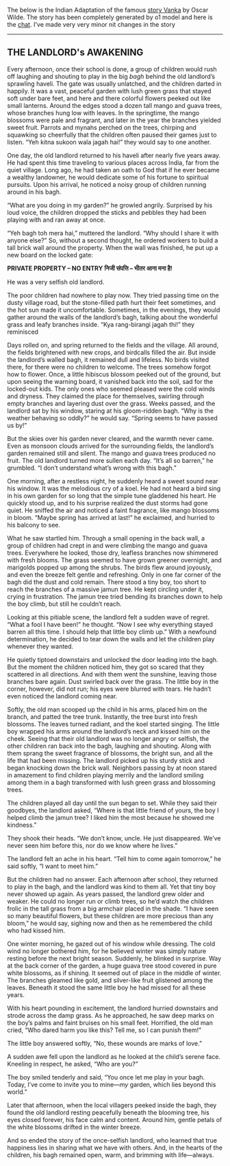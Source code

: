 The below is the Indian Adaptation of the famous [story Vanka](https://americanliterature.com/author/oscar-wilde/short-story/the-selfish-giant/) by Oscar Wilde. The story has been completely generated by o1 model and here is the [chat](https://chatgpt.com/share/676bd09b-12d4-8011-9102-da7defbff2b9). I've made very very minor nit changes in the story

---
**THE LANDLORD's AWAKENING**
---

Every afternoon, once their school is done, a group of children would rush off laughing and shouting to play in the big _bagh_ behind the old landlord’s sprawling haveli. The gate was usually unlatched, and the children darted in happily. It was a vast, peaceful garden with lush green grass that stayed soft under bare feet, and here and there colorful flowers peeked out like small lanterns. Around the edges stood a dozen tall mango and guava trees, whose branches hung low with leaves. In the springtime, the mango blossoms were pale and fragrant, and later in the year the branches yielded sweet fruit. Parrots and mynahs perched on the trees, chirping and squawking so cheerfully that the children often paused their games just to listen. “Yeh kitna sukoon wala jagah hai!” they would say to one another.

One day, the old landlord returned to his haveli after nearly five years away. He had spent this time traveling to various places across India, far from the quiet village. Long ago, he had taken an oath to God that if he ever became a wealthy landowner, he would dedicate some of his fortune to spiritual pursuits. Upon his arrival, he noticed a noisy group of children running around in his bagh.

“What are you doing in my garden?” he growled angrily. Surprised by his loud voice, the children dropped the sticks and pebbles they had been playing with and ran away at once.

“Yeh bagh toh mera hai,” muttered the landlord. “Why should I share it with anyone else?” So, without a second thought, he ordered workers to build a tall brick wall around the property. When the wall was finished, he put up a new board on the locked gate:

**PRIVATE PROPERTY – NO ENTRY**
**निजी संपत्ति – भीतर आना मना है!**

He was a very selfish old landlord.

The poor children had nowhere to play now. They tried passing time on the dusty village road, but the stone-filled path hurt their feet sometimes, and the hot sun made it uncomfortable. Sometimes, in the evenings, they would gather around the walls of the landlord’s bagh, talking about the wonderful grass and leafy branches inside. “Kya rang-birangi jagah thi!” they reminisced

Days rolled on, and spring returned to the fields and the village. All around, the fields brightened with new crops, and birdcalls filled the air. But inside the landlord’s walled bagh, it remained dull and lifeless. No birds visited there, for there were no children to welcome. The trees somehow forgot how to flower. Once, a little hibiscus blossom peeked out of the ground, but upon seeing the warning board, it vanished back into the soil, sad for the locked-out kids. The only ones who seemed pleased were the cold winds and dryness. They claimed the place for themselves, swirling through empty branches and layering dust over the grass. Weeks passed, and the landlord sat by his window, staring at his gloom-ridden bagh. “Why is the weather behaving so oddly?” he would say. “Spring seems to have passed us by!”

But the skies over his garden never cleared, and the warmth never came. Even as monsoon clouds arrived for the surrounding fields, the landlord’s garden remained still and silent. The mango and guava trees produced no fruit. The old landlord turned more sullen each day. “It’s all so barren,” he grumbled. “I don’t understand what’s wrong with this bagh.”

One morning, after a restless night, he suddenly heard a sweet sound near his window. It was the melodious cry of a koel. He had not heard a bird sing in his own garden for so long that the simple tune gladdened his heart. He quickly stood up, and to his surprise realized the dust storms had gone quiet. He sniffed the air and noticed a faint fragrance, like mango blossoms in bloom. “Maybe spring has arrived at last!” he exclaimed, and hurried to his balcony to see.

What he saw startled him. Through a small opening in the back wall, a group of children had crept in and were climbing the mango and guava trees. Everywhere he looked, those dry, leafless branches now shimmered with fresh blooms. The grass seemed to have grown greener overnight, and marigolds popped up among the shrubs. The birds flew around joyously, and even the breeze felt gentle and refreshing. Only in one far corner of the bagh did the dust and cold remain. There stood a tiny boy, too short to reach the branches of a massive jamun tree. He kept circling under it, crying in frustration. The jamun tree tried bending its branches down to help the boy climb, but still he couldn’t reach.

Looking at this pitiable scene, the landlord felt a sudden wave of regret. “What a fool I have been!” he thought. “Now I see why everything stayed barren all this time. I should help that little boy climb up.” With a newfound determination, he decided to tear down the walls and let the children play whenever they wanted.

He quietly tiptoed downstairs and unlocked the door leading into the bagh. But the moment the children noticed him, they got so scared that they scattered in all directions. And with them went the sunshine, leaving those branches bare again. Dust swirled back over the grass. The little boy in the corner, however, did not run; his eyes were blurred with tears. He hadn’t even noticed the landlord coming near.

Softly, the old man scooped up the child in his arms, placed him on the branch, and patted the tree trunk. Instantly, the tree burst into fresh blossoms. The leaves turned radiant, and the koel started singing. The little boy wrapped his arms around the landlord’s neck and kissed him on the cheek. Seeing that their old landlord was no longer angry or selfish, the other children ran back into the bagh, laughing and shouting. Along with them sprang the sweet fragrance of blossoms, the bright sun, and all the life that had been missing. The landlord picked up his sturdy stick and began knocking down the brick wall. Neighbors passing by at noon stared in amazement to find children playing merrily and the landlord smiling among them in a bagh transformed with lush green grass and blossoming trees.

The children played all day until the sun began to set. While they said their goodbyes, the landlord asked, “Where is that little friend of yours, the boy I helped climb the jamun tree? I liked him the most because he showed me kindness.”

They shook their heads. “We don’t know, uncle. He just disappeared. We’ve never seen him before this, nor do we know where he lives.”

The landlord felt an ache in his heart. “Tell him to come again tomorrow,” he said softly, “I want to meet him.”

But the children had no answer. Each afternoon after school, they returned to play in the bagh, and the landlord was kind to them all. Yet that tiny boy never showed up again. As years passed, the landlord grew older and weaker. He could no longer run or climb trees, so he’d watch the children frolic in the tall grass from a big armchair placed in the shade. “I have seen so many beautiful flowers, but these children are more precious than any bloom,” he would say, sighing now and then as he remembered the child who had kissed him.

One winter morning, he gazed out of his window while dressing. The cold wind no longer bothered him, for he believed winter was simply nature resting before the next bright season. Suddenly, he blinked in surprise. Way at the back corner of the garden, a huge guava tree stood covered in pure white blossoms, as if shining. It seemed out of place in the middle of winter. The branches gleamed like gold, and silver-like fruit glistened among the leaves. Beneath it stood the same little boy he had missed for all these years.

With his heart pounding in excitement, the landlord hurried downstairs and strode across the damp grass. As he approached, he saw deep marks on the boy’s palms and faint bruises on his small feet. Horrified, the old man cried, “Who dared harm you like this? Tell me, so I can punish them!”

The little boy answered softly, “No, these wounds are marks of love.”

A sudden awe fell upon the landlord as he looked at the child’s serene face. Kneeling in respect, he asked, “Who are you?”

The boy smiled tenderly and said, “You once let me play in your bagh. Today, I’ve come to invite you to mine—_my_ garden, which lies beyond this world.”

Later that afternoon, when the local villagers peeked inside the bagh, they found the old landlord resting peacefully beneath the blooming tree, his eyes closed forever, his face calm and content. Around him, gentle petals of the white blossoms drifted in the winter breeze.

And so ended the story of the once-selfish landlord, who learned that true happiness lies in sharing what we have with others. And, in the hearts of the children, his bagh remained open, warm, and brimming with life—always.
